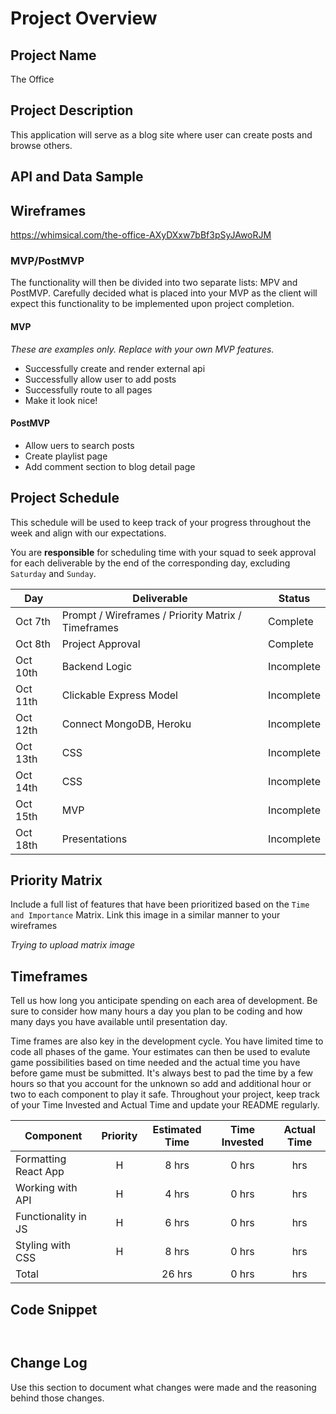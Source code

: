 # Project Overview

## Project Name

The Office

## Project Description

This application will serve as a blog site where user can create posts and browse others.

## API and Data Sample


## Wireframes

https://whimsical.com/the-office-AXyDXxw7bBf3pSyJAwoRJM

### MVP/PostMVP

The functionality will then be divided into two separate lists: MPV and PostMVP. Carefully decided what is placed into your MVP as the client will expect this functionality to be implemented upon project completion.

#### MVP

_These are examples only. Replace with your own MVP features._

- Successfully create and render external api
- Successfully allow user to add posts 
- Successfully route to all pages
- Make it look nice!

#### PostMVP

- Allow uers to search posts  
- Create playlist page
- Add comment section to blog detail page

## Project Schedule

This schedule will be used to keep track of your progress throughout the week and align with our expectations.

You are **responsible** for scheduling time with your squad to seek approval for each deliverable by the end of the corresponding day, excluding `Saturday` and `Sunday`.

| Day           | Deliverable                                        | Status     |
| ------------- | -------------------------------------------------- | ---------- |
|Oct 7th | Prompt / Wireframes / Priority Matrix / Timeframes  | Complete |
|Oct 8th | Project Approval                                    | Complete |
|Oct 10th | Backend Logic                                      | Incomplete |
|Oct 11th | Clickable Express Model                            | Incomplete |
|Oct 12th | Connect MongoDB, Heroku                            | Incomplete |
|Oct 13th | CSS                                                | Incomplete |
|Oct 14th | CSS                                                | Incomplete |
|Oct 15th | MVP                                                | Incomplete |
|Oct 18th | Presentations                                      | Incomplete |

## Priority Matrix

Include a full list of features that have been prioritized based on the `Time and Importance` Matrix. Link this image in a similar manner to your wireframes

*Trying to upload matrix image*

## Timeframes

Tell us how long you anticipate spending on each area of development. Be sure to consider how many hours a day you plan to be coding and how many days you have available until presentation day.

Time frames are also key in the development cycle. You have limited time to code all phases of the game. Your estimates can then be used to evalute game possibilities based on time needed and the actual time you have before game must be submitted. It's always best to pad the time by a few hours so that you account for the unknown so add and additional hour or two to each component to play it safe. Throughout your project, keep track of your Time Invested and Actual Time and update your README regularly.

| Component           | Priority | Estimated Time | Time Invested | Actual Time |
| ------------------- | :------: | :------------: | :-----------: | :---------: |
| Formatting React App|    H     |     8 hrs      |     0 hrs     |     hrs    |
| Working with API    |    H     |     4 hrs      |     0 hrs     |     hrs    |
| Functionality in JS |    H     |     6 hrs      |     0 hrs     |     hrs    |
| Styling with CSS    |    H     |     8 hrs      |     0 hrs     |     hrs    |
| Total               |          |     26 hrs     |     0 hrs     |     hrs    |

## Code Snippet

```


```

## Change Log

Use this section to document what changes were made and the reasoning behind those changes.
